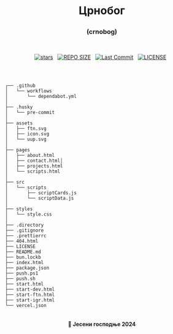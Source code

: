 # <p align="center">Црнобог</p>

### <p align="center">(crnobog)</p>

<br>

<div align="center">
<p>
<a href="https://github.com/crnobog69/crnobog69.github.io/stargazers"><img src="https://img.shields.io/github/stars/crnobog69/crnobog69.github.io?style=for-the-badge&logo=starship&color=C9CBFF&logoColor=C9CBFF&labelColor=302D41" alt="stars"><a>&nbsp;&nbsp;
<a href="https://github.com/crnobog69/crnobog69.github.io/"><img src="https://img.shields.io/github/repo-size/crnobog69/crnobog69.github.io?style=for-the-badge&logo=linux&logoColor=f9e2af&label=Size&labelColor=302D41&color=f9e2af" alt="REPO SIZE"></a>&nbsp;&nbsp;
<a href="https://github.com/crnobog69/crnobog69.github.io/commits/main/"><img src="https://img.shields.io/github/last-commit/crnobog69/crnobog69.github.io?style=for-the-badge&logo=github&logoColor=eba0ac&label=Last%20Commit&labelColor=302D41&color=eba0ac" alt="Last Commit"></a>&nbsp;&nbsp;
<a href="https://github.com/crnobog69/crnobog69.github.io/LICENSE"><img src="https://img.shields.io/github/license/crnobog69/crnobog69.github.io?style=for-the-badge&logo=&color=CBA6F7&logoColor=CBA6F7&labelColor=302D41" alt="LICENSE"></a>&nbsp;&nbsp;
</p>
</div>

<br>

```

┌── .github
│   └── workflows
│       └── dependabot.yml
│
├── .husky
│   └── pre-commit
│
├── assets
│   ├── ftn.svg
│   ├── icon.svg
│   └── uup.svg
│
├── pages
│   ├── about.html
│   ├── contact.html│
│   ├── projects.html
│   └── scripts.html
│
├── src
│   └── scripts
│       ├── scriptCards.js
│       └── scriptData.js
│
├── styles
│   └── style.css
│
├── .directory
├── .gitignore
├── .prettierrc
├── 404.html
├── LICENSE
├── README.md
├── bun.lockb
├── index.html
├── package.json
├── push.ps1
├── push.sh
├── start.html
├── start-dev.html
├── start-ftn.html
├── start-igr.html
└── vercel.json


```

#### <p align="center">🍂 Јесени господње 2024</p>
